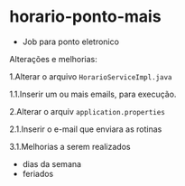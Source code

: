 # horario-ponto-mais

* Job para ponto eletronico

Alterações e melhorias:

1.Alterar o arquivo ``HorarioServiceImpl.java``

1.1.Inserir um ou mais emails, para execução.
 
2.Alterar o arquiv ``application.properties``

2.1.Inserir o e-mail que enviara as rotinas

3.1.Melhorias a serem realizados
* dias da semana
* feriados